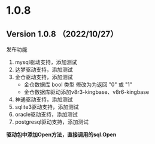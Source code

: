 # 1.0.8

## Version 1.0.8 （2022/10/27）

发布功能

1. mysql驱动支持，添加测试
2. 达梦驱动支持，添加测试
3. 金仓驱动支持，添加测试
   * 金仓数据库 bool 类型 修改为为返回 "0" 或 "1"
   * 金仓数据库驱动添加v8r3-kingbase、v8r6-kingbase
4. 神通驱动支持，添加测试
5. sqlite3驱动支持，添加测试
6. oracle驱动支持，添加测试
7. postgresql驱动支持，添加测试

**驱动包中添加Open方法，直接调用的sql.Open**
